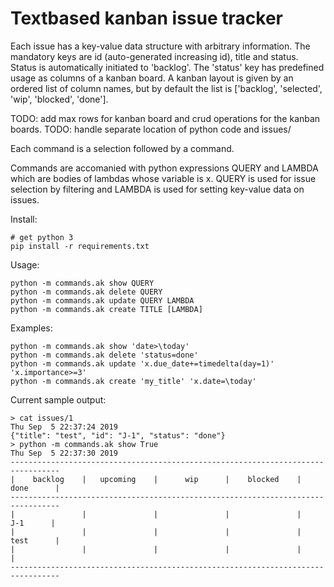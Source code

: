 # Textbased kanban issue tracker

Each issue has a key-value data structure with arbitrary information.
The mandatory keys are id (auto-generated increasing id), title and status.
Status is automatically initiated to 'backlog'.
The 'status' key has predefined usage as columns of a kanban board.
A kanban layout is given by an ordered list of column names, but by default the list
is ['backlog', 'selected', 'wip', 'blocked', 'done'].

TODO: add max rows for kanban board and crud operations for the kanban boards.
TODO: handle separate location of python code and issues/

Each command is a selection followed by a command.

Commands are accomanied with python expressions QUERY and LAMBDA which are bodies of lambdas
whose variable is x. QUERY is used for issue selection by filtering and LAMBDA is used for setting key-value data on issues.

Install:

```
# get python 3
pip install -r requirements.txt
```


Usage:

```
python -m commands.ak show QUERY
python -m commands.ak delete QUERY
python -m commands.ak update QUERY LAMBDA
python -m commands.ak create TITLE [LAMBDA]
```

Examples:

```
python -m commands.ak show 'date>\today'
python -m commands.ak delete 'status=done'
python -m commands.ak update 'x.due_date+=timedelta(day=1)' 'x.importance>=3'
python -m commands.ak create 'my_title' 'x.date=\today'
```


Current sample output:
```
> cat issues/1                                                                                                                                                                                                                                                                                                      Thu Sep  5 22:37:24 2019
{"title": "test", "id": "J-1", "status": "done"}
> python -m commands.ak show True                                                                                                                                                                                                                                                                                   Thu Sep  5 22:37:30 2019
---------------------------------------------------------------------------------
|    backlog    |   upcoming    |      wip      |    blocked    |     done      |
---------------------------------------------------------------------------------
|               |               |               |               |      J-1      |
|               |               |               |               |     test      |
|               |               |               |               |               |
---------------------------------------------------------------------------------
```
